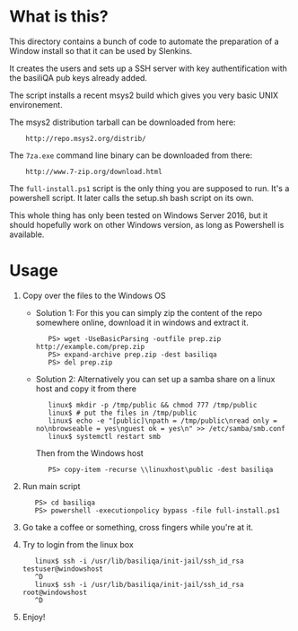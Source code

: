 # What is this?

This directory contains a bunch of code to automate the preparation of a
Window install so that it can be used by Slenkins.

It creates the users and sets up a SSH server with key
authentification with the basiliQA pub keys already added.

The script installs a recent msys2 build which gives you very basic
UNIX environement.

The msys2 distribution tarball can be downloaded from here:
```
    http://repo.msys2.org/distrib/
```

The `7za.exe` command line binary can be downloaded from there:
```
    http://www.7-zip.org/download.html
```

The `full-install.ps1` script is the only thing you are supposed to
run. It's a powershell script. It later calls the setup.sh bash
script on its own.

This whole thing has only been tested on Windows Server 2016, but it
should hopefully work on other Windows version, as long as Powershell
is available.


# Usage

1. Copy over the files to the Windows OS

   * Solution 1: For this you can simply zip the content of the repo
     somewhere online, download it in windows and extract it.
     ```
        PS> wget -UseBasicParsing -outfile prep.zip http://example.com/prep.zip
        PS> expand-archive prep.zip -dest basiliqa
        PS> del prep.zip
     ```

   * Solution 2: Alternatively you can set up a samba share on a linux
     host and copy it from there
     ```
        linux$ mkdir -p /tmp/public && chmod 777 /tmp/public
        linux$ # put the files in /tmp/public
        linux$ echo -e "[public]\npath = /tmp/public\nread only = no\nbrowseable = yes\nguest ok = yes\n" >> /etc/samba/smb.conf
        linux$ systemctl restart smb
     ```
     Then from the Windows host
     ```
        PS> copy-item -recurse \\linuxhost\public -dest basiliqa
     ```

2. Run main script
   ```
      PS> cd basiliqa
      PS> powershell -executionpolicy bypass -file full-install.ps1
   ```

3. Go take a coffee or something, cross fingers while you're at it.

4. Try to login from the linux box
   ```
      linux$ ssh -i /usr/lib/basiliqa/init-jail/ssh_id_rsa testuser@windowshost
      ^D
      linux$ ssh -i /usr/lib/basiliqa/init-jail/ssh_id_rsa root@windowshost
      ^D
   ```

5. Enjoy!
